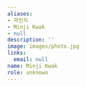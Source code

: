 ```yaml
---
aliases:
- 곽민지
- Minji Kwak
- null
description: ''
image: images/photo.jpg
links:
  email: null
name: Minji Kwak
role: unknown
---
```

